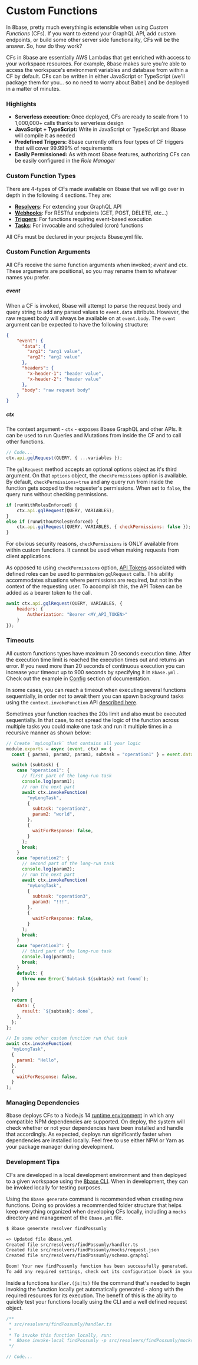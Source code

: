 # Custom Functions
In 8base, pretty much everything is extensible when using *Custom Functions* (CFs). If you want to extend your GraphQL API, add custom endpoints, or build some other server side functionality, CFs will be the answer. So, how do they work?

CFs in 8base are essentially AWS Lambdas that get enriched with access to your workspace resources. For example, 8base makes sure you're able to access the workspace's environment variables and database from within a CF by default. CFs can be written in either JavaScript or TypeScript (we'll package them for you... so no need to worry about Babel) and be deployed in a matter of minutes.

### Highlights
* **Serverless execution:** Once deployed, CFs are ready to scale from 1 to 1,000,000+ calls thanks to serverless design
* **JavaScript + TypeScript:** Write in JavaScript or TypeScript and 8base will compile it as needed
* **Predefined Triggers:** 8base currently offers four types of CF triggers that will cover 99.999% of requirements
* **Easily Permissioned:** As with most 8base features, authorizing CFs can be easily configured in the *Role Manager*

### Custom Function Types
There are 4-types of CFs made available on 8base that we will go over in depth in the following 4 sections. They are:

* **[Resolvers](/docs/8base-console/custom-functions/resolvers)**: For extending your GraphQL API
* **[Webhooks](/docs/8base-console/custom-functions/webhooks)**: For RESTful endpoints (GET, POST, DELETE, etc...)
* **[Triggers](/docs/8base-console/custom-functions/triggers)**: For functions requiring event-based execution
* **[Tasks](/docs/8base-console/custom-functions/tasks)**: For invocable and scheduled (cron) functions

All CFs must be declared in your projects 8base.yml file.

### Custom Function Arguments
All CFs receive the same function arguments when invoked; *event* and *ctx*. These arguments are positional, so you may rename them to whatever names you prefer.

##### event
When a CF is invoked, 8base will attempt to parse the request body and query string to add any parsed values to `event.data` attribute. However, the raw request body will always be available on at `event.body`. The `event` argument can be expected to have the following structure:

```json
{
	"event": {
	  "data": {
	    "arg1": "arg1 value",
	    "arg2": "arg2 value"
	  },
	  "headers": {
	    "x-header-1": "header value",
	    "x-header-2": "header value"
	  },
	  "body": "raw request body"
	}
}
```
##### ctx
The context argument - `ctx` - exposes 8base GraphQL and other APIs. It can be used to run Queries and Mutations from inside the CF and to call other functions.

```javascript
// Code...
ctx.api.gqlRequest(QUERY, { ...variables });
```

The `gqlRequest` method accepts an optional options object as it's third argument. On that `options` object, the `checkPermissions` option is available. By default, `checkPermissions=true` and any query run from inside the function gets scoped to the requester's permissions. When set to `false`, the query runs without checking permissions.

```javascript
if (runWithRolesEnforced) {
	ctx.api.gqlRequest(QUERY, VARIABLES);
} 
else if (runWithoutRolesEnforced) {
	ctx.api.gqlRequest(QUERY, VARIABLES, { checkPermissions: false });
}
```

For obvious security reasons, `checkPermissions` is ONLY available from within custom functions. It cannot be used when making requests from client applications.

As opposed to using `checkPermissions` option, [API Tokens](/docs/8base-console/roles-and-permissions#api-tokens) associated with defined roles can be used to permission `gqlRequest` calls. This ability accommodates situations where permissions are required, but not in the context of the requesting user. To accomplish this, the API Token can be added as a bearer token to the call.

```javascript
await ctx.api.gqlRequest(QUERY, VARIABLES, { 
	headers: {
		Authorization: "Bearer <MY_API_TOKEN>"
	}
});
```

### Timeouts
All custom functions types have maximum 20 seconds execution time. After the execution time limit is reached the execution times out and returns an error.
If you need more than 20 seconds of continuous execution you can increase your timeout up to 900 seconds by specifying it in `8base.yml` . Check out the example in [Config](/docs/development-tools/dev-env/8base-yml) section of documentation.

In some cases, you can reach a timeout when executing several functions sequentially, in order not to await them you can spawn background tasks using the `context.invokeFunction` API [described here](/docs/8base-console/custom-functions/tasks).

Sometimes your function reaches the 20s limit and also must be executed sequentially. In that case, to not spread the logic of the function across multiple tasks you could make one task and run it multiple times in a recursive manner as shown below:
```javascript
// Create `myLongTask` that contains all your logic
module.exports = async (event, ctx) => {
  const { param1, param2, param3, subtask = "operation1" } = event.data;

  switch (subtask) {
    case "operation1": {
      // first part of the long-run task
      console.log(param1);
      // run the next part
      await ctx.invokeFunction(
        "myLongTask",
        {
          subtask: "operation2",
          param2: "world",
        },
        {
          waitForResponse: false,
        }
      );
      break;
    }
    case "operation2": {
      // second part of the long-run task
      console.log(param2);
      // run the next part
      await ctx.invokeFunction(
        "myLongTask",
        {
          subtask: "operation3",
          param3: "!!!",
        },
        {
          waitForResponse: false,
        }
      );
      break;
    }
    case "operation3": {
      // third part of the long-run task
      console.log(param3);
      break;
    }
    default: {
      throw new Error(`Subtask ${subtask} not found`);
    }
  }

  return {
    data: {
      result: `${subtask}: done`,
    },
  };
};

// In some other custom function run that task
await ctx.invokeFunction(
  "myLongTask",
  {
    param1: "Hello",
  },
  {
    waitForResponse: false,
  }
);
```

### Managing Dependencies
8base deploys CFs to a Node.js 14 [runtime environment](/docs/development-tools/dev-env/runtime-environment#supported-languages-and-runtime) in which any compatible NPM dependencies are supported. On deploy, the system will check whether or not your dependencies have been installed and handle that accordingly. As expected, deploys run significantly faster when dependencies are installed locally. Feel free to use either NPM or Yarn as your package manager during development.

### Development Tips
CFs are developed in a local development environment and then deployed to a given workspace using the [8base CLI](/docs/development-tools/cli). When in development, they can be invoked locally for testing purposes. 

Using the `8base generate` command is recommended when creating new functions. Doing so provides a recommended folder structure that helps keep everything organized when developing CFs locally, including a `mocks` directory and management of the `8base.yml` file.

```bash
$ 8base generate resolver findPossumly

=> Updated file 8base.yml
Created file src/resolvers/findPossumly/handler.ts
Created file src/resolvers/findPossumly/mocks/request.json
Created file src/resolvers/findPossumly/schema.graphql

Boom! Your new findPossumly function has been successfully generated. 
To add any required settings, check out its configuration block in your projects 8base.yml file.
```

Inside a functions `handler.(js|ts)` file the command that's needed to begin invoking the function locally get automatically generated - along with the required resources for its execution. The benefit of this is the ability to quickly test your functions locally using the CLI and a well defined request object.

```javascript
/**
 * src/resolvers/findPossumly/handler.ts
 * 
 * To invoke this function locally, run:
 *  8base invoke-local findPossumly -p src/resolvers/findPossumly/mocks/request.json
 */

// Code...
```
